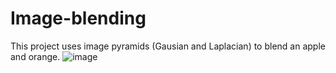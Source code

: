 # Image-blending

This project uses image pyramids (Gausian and Laplacian) to blend an apple and orange.
![image](https://github.com/user-attachments/assets/8c97fa8c-9f65-4ae7-bedc-1af81e212ffe)
